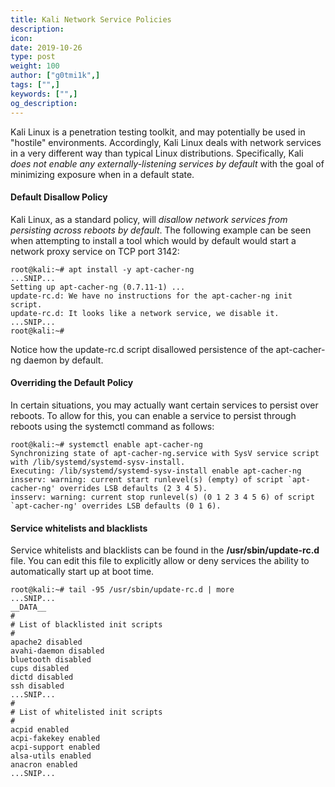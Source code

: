 ```yaml
---
title: Kali Network Service Policies
description:
icon:
date: 2019-10-26
type: post
weight: 100
author: ["g0tmi1k",]
tags: ["",]
keywords: ["",]
og_description:
---
```


Kali Linux is a penetration testing toolkit, and may potentially be used in "hostile" environments. Accordingly, Kali Linux deals with network services in a very different way than typical Linux distributions. Specifically, Kali _does not enable any externally-listening services by default_ with the goal of minimizing exposure when in a default state.

#### Default Disallow Policy

Kali Linux, as a standard policy, will _disallow network services from persisting across reboots by default_.
The following example can be seen when attempting to install a tool which would by default would start a network proxy service on TCP port 3142:

```
root@kali:~# apt install -y apt-cacher-ng
...SNIP...
Setting up apt-cacher-ng (0.7.11-1) ...
update-rc.d: We have no instructions for the apt-cacher-ng init script.
update-rc.d: It looks like a network service, we disable it.
...SNIP...
root@kali:~#
```

Notice how the update-rc.d script disallowed persistence of the apt-cacher-ng daemon by default.

#### Overriding the Default Policy

In certain situations, you may actually want certain services to persist over reboots. To allow for this, you can enable a service to persist through reboots using the systemctl command as follows:

```
root@kali:~# systemctl enable apt-cacher-ng
Synchronizing state of apt-cacher-ng.service with SysV service script with /lib/systemd/systemd-sysv-install.
Executing: /lib/systemd/systemd-sysv-install enable apt-cacher-ng
insserv: warning: current start runlevel(s) (empty) of script `apt-cacher-ng' overrides LSB defaults (2 3 4 5).
insserv: warning: current stop runlevel(s) (0 1 2 3 4 5 6) of script `apt-cacher-ng' overrides LSB defaults (0 1 6).
```

#### Service whitelists and blacklists

Service whitelists and blacklists can be found in the **/usr/sbin/update-rc.d** file. You can edit this file to explicitly allow or deny services the ability to automatically start up at boot time.

```
root@kali:~# tail -95 /usr/sbin/update-rc.d | more
...SNIP...
__DATA__
#
# List of blacklisted init scripts
#
apache2 disabled
avahi-daemon disabled
bluetooth disabled
cups disabled
dictd disabled
ssh disabled
...SNIP...
#
# List of whitelisted init scripts
#
acpid enabled
acpi-fakekey enabled
acpi-support enabled
alsa-utils enabled
anacron enabled
...SNIP...
```
